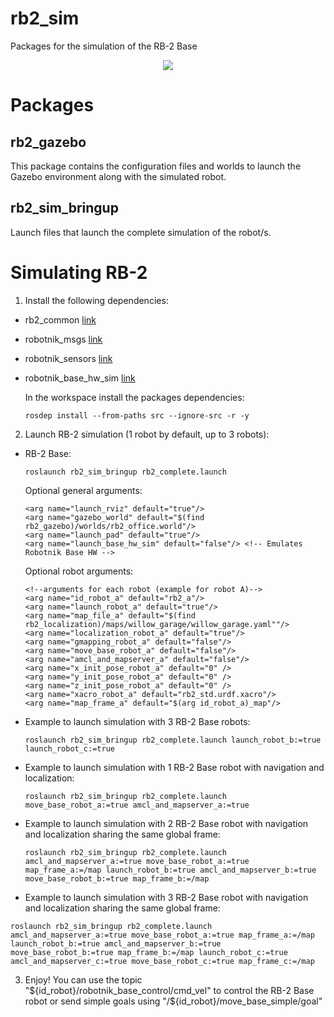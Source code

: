 rb2_sim
=============

Packages for the simulation of the RB-2 Base

<p align="center">
  <img src="https://www.robotnik.es/web/wp-content/uploads/2018/02/RB-2-BASE_PPAL-300x169.png"/>
</p>


<h1> Packages </h1>

<h2>rb2_gazebo</h2>

This package contains the configuration files and worlds to launch the Gazebo environment along with the simulated robot.

<h2>rb2_sim_bringup</h2>

Launch files that launch the complete simulation of the robot/s.



<h1>Simulating RB-2 </h1>

1. Install the following dependencies:
  - rb2_common [link](https://github.com/RobotnikAutomation/rb2_common)
  - robotnik_msgs [link](https://github.com/RobotnikAutomation/robotnik_msgs)
  - robotnik_sensors [link](https://github.com/RobotnikAutomation/robotnik_sensors)
  - robotnik_base_hw_sim [link](https://github.com/RobotnikAutomation/robotnik_base_hw_sim)


    In the workspace install the packages dependencies:
    ```
    rosdep install --from-paths src --ignore-src -r -y
    ```  

2. Launch RB-2  simulation (1 robot by default, up to 3 robots): <br>
- RB-2 Base: <br>
  ```
  roslaunch rb2_sim_bringup rb2_complete.launch
  ```

  Optional general arguments:
  ```
  <arg name="launch_rviz" default="true"/>
  <arg name="gazebo_world" default="$(find rb2_gazebo)/worlds/rb2_office.world"/>
  <arg name="launch_pad" default="true"/>
  <arg name="launch_base_hw_sim" default="false"/> <!-- Emulates Robotnik Base HW -->

  ```
  Optional robot arguments:
  ```
  <!--arguments for each robot (example for robot A)-->
  <arg name="id_robot_a" default="rb2_a"/>
  <arg name="launch_robot_a" default="true"/>
  <arg name="map_file_a" default="$(find rb2_localization)/maps/willow_garage/willow_garage.yaml""/>
  <arg name="localization_robot_a" default="true"/>
  <arg name="gmapping_robot_a" default="false"/>
  <arg name="move_base_robot_a" default="false"/>
  <arg name="amcl_and_mapserver_a" default="false"/>
  <arg name="x_init_pose_robot_a" default="0" />
  <arg name="y_init_pose_robot_a" default="0" />
  <arg name="z_init_pose_robot_a" default="0" />
  <arg name="xacro_robot_a" default="rb2_std.urdf.xacro"/>
  <arg name="map_frame_a" default="$(arg id_robot_a)_map"/>
  ```
- Example to launch simulation with 3 RB-2 Base robots:
  ```
  roslaunch rb2_sim_bringup rb2_complete.launch launch_robot_b:=true launch_robot_c:=true
  ```
- Example to launch simulation with 1 RB-2 Base robot with navigation and localization:
  ```
  roslaunch rb2_sim_bringup rb2_complete.launch move_base_robot_a:=true amcl_and_mapserver_a:=true
  ```
- Example to launch simulation with 2 RB-2 Base robot with navigation and localization sharing the same global frame:
  ```
  roslaunch rb2_sim_bringup rb2_complete.launch amcl_and_mapserver_a:=true move_base_robot_a:=true map_frame_a:=/map launch_robot_b:=true amcl_and_mapserver_b:=true move_base_robot_b:=true map_frame_b:=/map
  ```
- Example to launch simulation with 3 RB-2 Base robot with navigation and localization sharing the same global frame:
```
roslaunch rb2_sim_bringup rb2_complete.launch amcl_and_mapserver_a:=true move_base_robot_a:=true map_frame_a:=/map launch_robot_b:=true amcl_and_mapserver_b:=true move_base_robot_b:=true map_frame_b:=/map launch_robot_c:=true amcl_and_mapserver_c:=true move_base_robot_c:=true map_frame_c:=/map

```
3. Enjoy! You can use the topic "${id_robot}/robotnik_base_control/cmd_vel" to control the RB-2 Base robot or send simple goals using "/${id_robot}/move_base_simple/goal"
